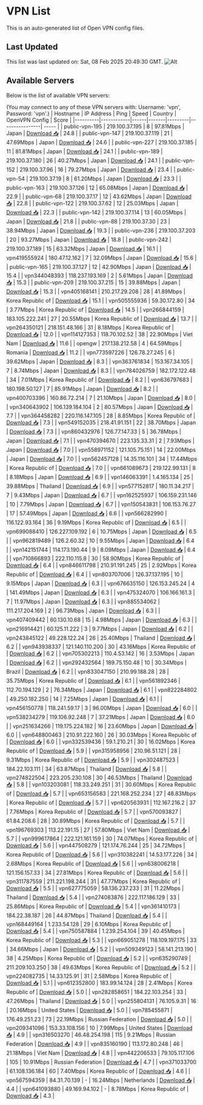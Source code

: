 # VPN List

This is an auto-generated list of Open VPN config files.

## Last Updated

This list was last updated on: Sat, 08 Feb 2025 20:49:30 GMT.
![Alt](https://repobeats.axiom.co/api/embed/186b98318ef1479477931607c1ad7d823f12451f.svg "Repobeats analytics image")

## Available Servers

Below is the list of available VPN servers:

(You may connect to any of these VPN servers with: Username: 'vpn', Password: 'vpn'.)
| Hostname | IP Address | Ping | Speed | Country | OpenVPN Config | Score |
|----------|------------|------|-------|---------|----------------| ----- |
| public-vpn-195 | 219.100.37.195 | 8 | 97.81Mbps | Japan | [Download 📥](./configs/server_0_JP.ovpn) | 24.8 |
| public-vpn-147 | 219.100.37.119 | 21 | 47.69Mbps | Japan | [Download 📥](./configs/server_1_JP.ovpn) | 24.6 |
| public-vpn-227 | 219.100.37.185 | 11 | 81.81Mbps | Japan | [Download 📥](./configs/server_2_JP.ovpn) | 24.1 |
| public-vpn-189 | 219.100.37.180 | 26 | 40.27Mbps | Japan | [Download 📥](./configs/server_3_JP.ovpn) | 24.1 |
| public-vpn-152 | 219.100.37.96 | 16 | 79.27Mbps | Japan | [Download 📥](./configs/server_4_JP.ovpn) | 23.4 |
| public-vpn-54 | 219.100.37.19 | 8 | 61.20Mbps | Japan | [Download 📥](./configs/server_5_JP.ovpn) | 23.3 |
| public-vpn-163 | 219.100.37.126 | 12 | 65.08Mbps | Japan | [Download 📥](./configs/server_6_JP.ovpn) | 22.9 |
| public-vpn-68 | 219.100.37.17 | 12 | 43.62Mbps | Japan | [Download 📥](./configs/server_7_JP.ovpn) | 22.8 |
| public-vpn-122 | 219.100.37.62 | 12 | 25.03Mbps | Japan | [Download 📥](./configs/server_8_JP.ovpn) | 22.3 |
| public-vpn-142 | 219.100.37.114 | 13 | 60.05Mbps | Japan | [Download 📥](./configs/server_9_JP.ovpn) | 21.8 |
| public-vpn-88 | 219.100.37.30 | 23 | 38.94Mbps | Japan | [Download 📥](./configs/server_10_JP.ovpn) | 19.3 |
| public-vpn-236 | 219.100.37.203 | 20 | 93.27Mbps | Japan | [Download 📥](./configs/server_11_JP.ovpn) | 18.8 |
| public-vpn-242 | 219.100.37.189 | 15 | 63.32Mbps | Japan | [Download 📥](./configs/server_12_JP.ovpn) | 16.1 |
| vpn419555924 | 180.47.12.162 | 7 | 32.09Mbps | Japan | [Download 📥](./configs/server_13_JP.ovpn) | 15.6 |
| public-vpn-165 | 219.100.37.127 | 12 | 42.90Mbps | Japan | [Download 📥](./configs/server_14_JP.ovpn) | 15.4 |
| vpn344048393 | 118.237.193.169 | 2 | 5.61Mbps | Japan | [Download 📥](./configs/server_15_JP.ovpn) | 15.3 |
| public-vpn-209 | 219.100.37.215 | 15 | 39.88Mbps | Japan | [Download 📥](./configs/server_16_JP.ovpn) | 15.3 |
| vpn405168141 | 210.217.29.208 | 28 | 41.89Mbps | Korea Republic of | [Download 📥](./configs/server_17_KR.ovpn) | 15.1 |
| vpn505555936 | 59.30.172.80 | 34 | 3.77Mbps | Korea Republic of | [Download 📥](./configs/server_18_KR.ovpn) | 14.5 |
| vpn266844159 | 183.105.222.241 | 27 | 20.55Mbps | Korea Republic of | [Download 📥](./configs/server_19_KR.ovpn) | 13.7 |
| vpn264350121 | 218.151.48.166 | 31 | 8.18Mbps | Korea Republic of | [Download 📥](./configs/server_20_KR.ovpn) | 12.0 |
| vpn114127353 | 118.70.102.52 | 38 | 22.90Mbps | Viet Nam | [Download 📥](./configs/server_21_VN.ovpn) | 11.6 |
| opengw | 217.138.212.58 | 4 | 64.59Mbps | Romania | [Download 📥](./configs/server_22_RO.ovpn) | 11.2 |
| vpn773597226 | 126.78.27.245 | 6 | 39.62Mbps | Japan | [Download 📥](./configs/server_23_JP.ovpn) | 8.3 |
| vpn363761834 | 153.167.34.105 | 7 | 8.74Mbps | Japan | [Download 📥](./configs/server_24_JP.ovpn) | 8.3 |
| vpn784026759 | 182.172.122.48 | 34 | 7.01Mbps | Korea Republic of | [Download 📥](./configs/server_25_KR.ovpn) | 8.2 |
| vpn636797683 | 180.198.50.127 | 7 | 85.91Mbps | Japan | [Download 📥](./configs/server_26_JP.ovpn) | 8.2 |
| vpn400703396 | 160.86.72.214 | 7 | 21.10Mbps | Japan | [Download 📥](./configs/server_27_JP.ovpn) | 8.0 |
| vpn340643902 | 106.139.184.104 | 2 | 80.57Mbps | Japan | [Download 📥](./configs/server_28_JP.ovpn) | 7.7 |
| vpn364458282 | 220.116.147.105 | 28 | 8.85Mbps | Korea Republic of | [Download 📥](./configs/server_29_KR.ovpn) | 7.3 |
| vpn549152035 | 218.41.91.151 | 22 | 38.70Mbps | Japan | [Download 📥](./configs/server_30_JP.ovpn) | 7.3 |
| vpn860432976 | 126.77.147.33 | 5 | 36.78Mbps | Japan | [Download 📥](./configs/server_31_JP.ovpn) | 7.1 |
| vpn470394670 | 223.135.33.31 | 2 | 7.93Mbps | Japan | [Download 📥](./configs/server_32_JP.ovpn) | 7.0 |
| vpn558971152 | 121.105.75.151 | 14 | 22.00Mbps | Japan | [Download 📥](./configs/server_33_JP.ovpn) | 7.0 |
| vpn562457128 | 14.35.116.101 | 34 | 17.44Mbps | Korea Republic of | [Download 📥](./configs/server_34_KR.ovpn) | 7.0 |
| vpn661089673 | 219.122.99.131 | 8 | 8.18Mbps | Japan | [Download 📥](./configs/server_35_JP.ovpn) | 6.9 |
| vpn146063391 | 1.4.165.134 | 25 | 39.88Mbps | Thailand | [Download 📥](./configs/server_36_TH.ovpn) | 6.9 |
| vpn577152817 | 180.11.34.217 | 7 | 9.43Mbps | Japan | [Download 📥](./configs/server_37_JP.ovpn) | 6.7 |
| vpn162525937 | 106.159.231.146 | 10 | 7.79Mbps | Japan | [Download 📥](./configs/server_38_JP.ovpn) | 6.7 |
| vpn150543831 | 106.153.76.27 | 17 | 57.49Mbps | Japan | [Download 📥](./configs/server_39_JP.ovpn) | 6.6 |
| vpn566282990 | 116.122.93.164 | 36 | 9.19Mbps | Korea Republic of | [Download 📥](./configs/server_40_KR.ovpn) | 6.5 |
| vpn699088410 | 126.227.109.192 | 6 | 10.75Mbps | Japan | [Download 📥](./configs/server_41_JP.ovpn) | 6.5 |
| vpn962819489 | 126.2.60.32 | 10 | 9.55Mbps | Japan | [Download 📥](./configs/server_42_JP.ovpn) | 6.4 |
| vpn142151744 | 114.173.190.44 | 9 | 8.09Mbps | Japan | [Download 📥](./configs/server_43_JP.ovpn) | 6.4 |
| vpn710866893 | 222.110.115.8 | 30 | 58.90Mbps | Korea Republic of | [Download 📥](./configs/server_44_KR.ovpn) | 6.4 |
| vpn846611798 | 210.91.191.245 | 25 | 2.92Mbps | Korea Republic of | [Download 📥](./configs/server_45_KR.ovpn) | 6.4 |
| vpn803707006 | 126.37.137.195 | 10 | 9.15Mbps | Japan | [Download 📥](./configs/server_46_JP.ovpn) | 6.3 |
| vpn676635150 | 126.153.245.24 | 4 | 141.49Mbps | Japan | [Download 📥](./configs/server_47_JP.ovpn) | 6.3 |
| vpn475324070 | 106.166.161.3 | 7 | 11.97Mbps | Japan | [Download 📥](./configs/server_48_JP.ovpn) | 6.3 |
| vpn885534062 | 111.217.204.169 | 2 | 96.73Mbps | Japan | [Download 📥](./configs/server_49_JP.ovpn) | 6.3 |
| vpn407409442 | 60.130.10.68 | 15 | 4.98Mbps | Japan | [Download 📥](./configs/server_50_JP.ovpn) | 6.3 |
| vpn216914421 | 60.125.11.222 | 3 | 9.77Mbps | Japan | [Download 📥](./configs/server_51_JP.ovpn) | 6.2 |
| vpn243845122 | 49.228.122.24 | 26 | 25.40Mbps | Thailand | [Download 📥](./configs/server_52_TH.ovpn) | 6.2 |
| vpn943938337 | 121.140.110.200 | 30 | 43.16Mbps | Korea Republic of | [Download 📥](./configs/server_53_KR.ovpn) | 6.2 |
| vpn705302213 | 110.4.53.142 | 16 | 3.53Mbps | Japan | [Download 📥](./configs/server_54_JP.ovpn) | 6.2 |
| vpn292432564 | 189.75.150.48 | 10 | 30.34Mbps | Brazil | [Download 📥](./configs/server_55_BR.ovpn) | 6.2 |
| vpn833047150 | 210.99.188.28 | 28 | 35.75Mbps | Korea Republic of | [Download 📥](./configs/server_56_KR.ovpn) | 6.1 |
| vpn561892346 | 112.70.194.129 | 2 | 76.34Mbps | Japan | [Download 📥](./configs/server_57_JP.ovpn) | 6.1 |
| vpn822284802 | 49.250.182.250 | 14 | 7.25Mbps | Japan | [Download 📥](./configs/server_58_JP.ovpn) | 6.1 |
| vpn456150778 | 118.241.59.17 | 3 | 96.00Mbps | Japan | [Download 📥](./configs/server_59_JP.ovpn) | 6.0 |
| vpn538234279 | 119.106.92.248 | 7 | 37.21Mbps | Japan | [Download 📥](./configs/server_60_JP.ovpn) | 6.0 |
| vpn251634266 | 119.175.224.182 | 16 | 23.60Mbps | Japan | [Download 📥](./configs/server_61_JP.ovpn) | 6.0 |
| vpn648800463 | 210.91.222.160 | 26 | 30.03Mbps | Korea Republic of | [Download 📥](./configs/server_62_KR.ovpn) | 6.0 |
| vpn332539436 | 59.1.210.21 | 30 | 16.02Mbps | Korea Republic of | [Download 📥](./configs/server_63_KR.ovpn) | 5.9 |
| vpn315958956 | 210.96.51.121 | 28 | 9.31Mbps | Korea Republic of | [Download 📥](./configs/server_64_KR.ovpn) | 5.9 |
| vpn302487523 | 184.22.103.111 | 34 | 63.87Mbps | Thailand | [Download 📥](./configs/server_65_TH.ovpn) | 5.8 |
| vpn274822504 | 223.205.230.108 | 30 | 46.53Mbps | Thailand | [Download 📥](./configs/server_66_TH.ovpn) | 5.8 |
| vpn103203081 | 118.33.249.251 | 31 | 30.60Mbps | Korea Republic of | [Download 📥](./configs/server_67_KR.ovpn) | 5.7 |
| vpn653156583 | 221.168.252.234 | 27 | 48.83Mbps | Korea Republic of | [Download 📥](./configs/server_68_KR.ovpn) | 5.7 |
| vpn620563931 | 112.167.216.2 | 37 | 7.76Mbps | Korea Republic of | [Download 📥](./configs/server_69_KR.ovpn) | 5.7 |
| vpn570093827 | 61.84.208.6 | 28 | 30.89Mbps | Korea Republic of | [Download 📥](./configs/server_70_KR.ovpn) | 5.7 |
| vpn196769303 | 113.22.191.15 | 27 | 57.80Mbps | Viet Nam | [Download 📥](./configs/server_71_VN.ovpn) | 5.7 |
| vpn999617864 | 222.121.161.159 | 30 | 74.07Mbps | Korea Republic of | [Download 📥](./configs/server_72_KR.ovpn) | 5.6 |
| vpn447508279 | 121.174.76.244 | 25 | 34.72Mbps | Korea Republic of | [Download 📥](./configs/server_73_KR.ovpn) | 5.6 |
| vpn310382241 | 14.53.177.226 | 34 | 2.68Mbps | Korea Republic of | [Download 📥](./configs/server_74_KR.ovpn) | 5.6 |
| vpn638006218 | 121.156.157.33 | 34 | 27.81Mbps | Korea Republic of | [Download 📥](./configs/server_75_KR.ovpn) | 5.6 |
| vpn311787559 | 211.221.198.244 | 31 | 47.77Mbps | Korea Republic of | [Download 📥](./configs/server_76_KR.ovpn) | 5.5 |
| vpn627775059 | 58.136.237.233 | 31 | 11.22Mbps | Thailand | [Download 📥](./configs/server_77_TH.ovpn) | 5.4 |
| vpn274083876 | 222.117.186.129 | 33 | 25.86Mbps | Korea Republic of | [Download 📥](./configs/server_78_KR.ovpn) | 5.4 |
| vpn361410173 | 184.22.38.187 | 26 | 44.87Mbps | Thailand | [Download 📥](./configs/server_79_TH.ovpn) | 5.4 |
| vpn168449164 | 1.233.54.128 | 29 | 6.10Mbps | Korea Republic of | [Download 📥](./configs/server_80_KR.ovpn) | 5.4 |
| vpn750587884 | 1.239.254.104 | 39 | 40.45Mbps | Korea Republic of | [Download 📥](./configs/server_81_KR.ovpn) | 5.3 |
| vpn669051278 | 118.109.197.175 | 33 | 34.66Mbps | Japan | [Download 📥](./configs/server_82_JP.ovpn) | 5.2 |
| vpn509349123 | 58.141.213.190 | 38 | 4.25Mbps | Korea Republic of | [Download 📥](./configs/server_83_KR.ovpn) | 5.2 |
| vpn635290749 | 211.209.103.250 | 38 | 49.63Mbps | Korea Republic of | [Download 📥](./configs/server_84_KR.ovpn) | 5.2 |
| vpn224082735 | 14.33.125.91 | 31 | 2.58Mbps | Korea Republic of | [Download 📥](./configs/server_85_KR.ovpn) | 5.1 |
| vpn612352800 | 183.99.14.124 | 28 | 2.41Mbps | Korea Republic of | [Download 📥](./configs/server_86_KR.ovpn) | 5.0 |
| vpn282858651 | 184.22.103.254 | 33 | 47.26Mbps | Thailand | [Download 📥](./configs/server_87_TH.ovpn) | 5.0 |
| vpn255804131 | 76.105.9.31 | 16 | 20.16Mbps | United States | [Download 📥](./configs/server_88_US.ovpn) | 5.0 |
| vpn785455871 | 176.49.251.23 | 73 | 22.19Mbps | Russian Federation | [Download 📥](./configs/server_89_RU.ovpn) | 5.0 |
| vpn209341096 | 153.33.108.156 | 10 | 7.99Mbps | United States | [Download 📥](./configs/server_90_US.ovpn) | 4.9 |
| vpn316503270 | 46.48.254.198 | 115 | 9.21Mbps | Russian Federation | [Download 📥](./configs/server_91_RU.ovpn) | 4.9 |
| vpn835160190 | 113.172.80.248 | 46 | 21.18Mbps | Viet Nam | [Download 📥](./configs/server_92_VN.ovpn) | 4.8 |
| vpn442206533 | 79.105.117.106 | 105 | 10.91Mbps | Russian Federation | [Download 📥](./configs/server_93_RU.ovpn) | 4.7 |
| vpn371033700 | 61.108.136.184 | 60 | 7.40Mbps | Korea Republic of | [Download 📥](./configs/server_94_KR.ovpn) | 4.6 |
| vpn567594359 | 84.31.70.139 | - | 16.24Mbps | Netherlands | [Download 📥](./configs/server_95_NL.ovpn) | 4.4 |
| vpn641093880 | 49.169.94.102 | - | 8.78Mbps | Korea Republic of | [Download 📥](./configs/server_96_KR.ovpn) | 4.3 |
